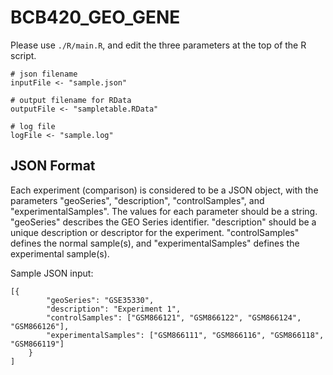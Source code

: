 # BCB420_GEO_GENE

Please use `./R/main.R`, and edit the three parameters at the top of the R script.

```
# json filename
inputFile <- "sample.json"

# output filename for RData
outputFile <- "sampletable.RData"

# log file
logFile <- "sample.log"
```

## JSON Format

Each experiment (comparison) is considered to be a JSON object, with the parameters "geoSeries", "description", "controlSamples", and "experimentalSamples". The values for each parameter should be a string. "geoSeries" describes the GEO Series identifier. "description" should be a unique description or descriptor for the experiment. "controlSamples" defines the normal sample(s), and "experimentalSamples" defines the experimental sample(s).

Sample JSON input:
```
[{
		"geoSeries": "GSE35330",
		"description": "Experiment 1",
		"controlSamples": ["GSM866121", "GSM866122", "GSM866124", "GSM866126"],
		"experimentalSamples": ["GSM866111", "GSM866116", "GSM866118", "GSM866119"]
	}
]
```
